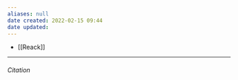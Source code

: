 ```yaml
---
aliases: null
date created: 2022-02-15 09:44
date updated:
---
```


- [[Reack]]



---

###### Citation

